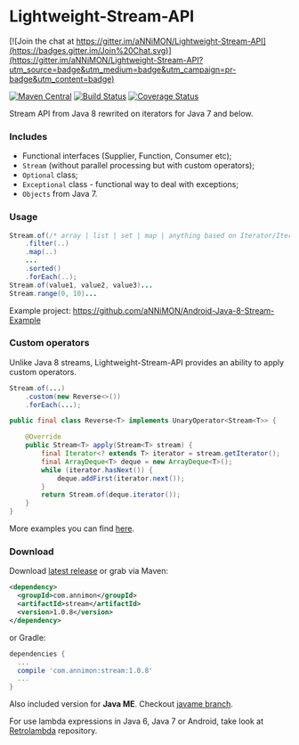 Lightweight-Stream-API
======================

[![Join the chat at https://gitter.im/aNNiMON/Lightweight-Stream-API](https://badges.gitter.im/Join%20Chat.svg)](https://gitter.im/aNNiMON/Lightweight-Stream-API?utm_source=badge&utm_medium=badge&utm_campaign=pr-badge&utm_content=badge)

[![Maven Central](https://maven-badges.herokuapp.com/maven-central/com.annimon/stream/badge.svg?style=flat)](https://maven-badges.herokuapp.com/maven-central/com.annimon/stream)
[![Build Status](https://travis-ci.org/aNNiMON/Lightweight-Stream-API.svg?branch=master)](https://travis-ci.org/aNNiMON/Lightweight-Stream-API)
[![Coverage Status](https://coveralls.io/repos/aNNiMON/Lightweight-Stream-API/badge.svg?branch=master&service=github)](https://coveralls.io/github/aNNiMON/Lightweight-Stream-API?branch=master)

Stream API from Java 8 rewrited on iterators for Java 7 and below.


### Includes

 + Functional interfaces (Supplier, Function, Consumer etc);
 + `Stream` (without parallel processing but with custom operators);
 + `Optional` class;
 + `Exceptional` class - functional way to deal with exceptions;
 + `Objects` from Java 7.


### Usage

```java
Stream.of(/* array | list | set | map | anything based on Iterator/Iterable interface */)
    .filter(..)
    .map(..)
    ...
    .sorted()
    .forEach(..);
Stream.of(value1, value2, value3)...
Stream.range(0, 10)...
```
Example project: https://github.com/aNNiMON/Android-Java-8-Stream-Example


### Custom operators

Unlike Java 8 streams, Lightweight-Stream-API provides an ability to apply custom operators.

```java
Stream.of(...)
    .custom(new Reverse<>())
    .forEach(...);

public final class Reverse<T> implements UnaryOperator<Stream<T>> {

    @Override
    public Stream<T> apply(Stream<T> stream) {
        final Iterator<? extends T> iterator = stream.getIterator();
        final ArrayDeque<T> deque = new ArrayDeque<T>();
        while (iterator.hasNext()) {
            deque.addFirst(iterator.next());
        }
        return Stream.of(deque.iterator());
    }
}
```

More examples you can find [here](https://github.com/aNNiMON/Lightweight-Stream-API/blob/master/stream/src/test/java/com/annimon/stream/CustomOperators.java).


### Download

Download [latest release](https://github.com/aNNiMON/Lightweight-Stream-API/releases) or grab via Maven:
```xml
<dependency>
  <groupId>com.annimon</groupId>
  <artifactId>stream</artifactId>
  <version>1.0.8</version>
</dependency>
```
or Gradle:
```groovy
dependencies {
  ...
  compile 'com.annimon:stream:1.0.8'
  ...
}
```


Also included version for **Java ME**. Checkout [javame branch](https://github.com/aNNiMON/Lightweight-Stream-API/tree/javame).

For use lambda expressions in Java 6, Java 7 or Android, take look at [Retrolambda](https://github.com/orfjackal/retrolambda) repository.
